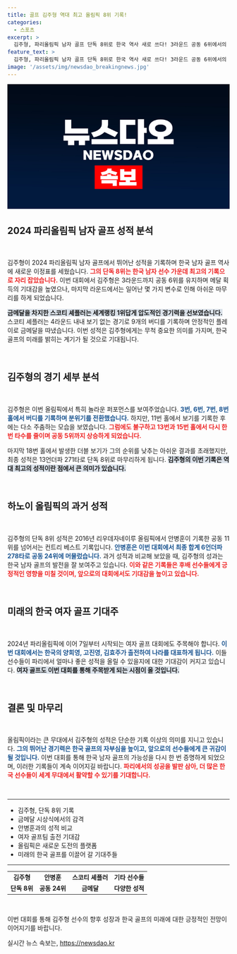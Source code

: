 ```yaml
---
title: 골프 김주형 역대 최고 올림픽 8위 기록!
categories:
  - 스포츠
excerpt: >
  김주형, 파리올림픽 남자 골프 단독 8위로 한국 역사 새로 쓰다! 3라운드 공동 6위에서의 역전, 최종 13언더파 기록으로 메달의 꿈은 아쉽지만 최고의 성과를 이루었다.
feature_text: >
  김주형, 파리올림픽 남자 골프 단독 8위로 한국 역사 새로 쓰다! 3라운드 공동 6위에서의 역전, 최종 13언더파 기록으로 메달의 꿈은 아쉽지만 최고의 성과를 이루었다.
image: '/assets/img/newsdao_breakingnews.jpg'
---
```


<p><img src="/assets/img/newsdao_breakingnews.jpg" alt="ranknews 속보" /></p>

<h2 data-ke-size="size26">2024 파리올림픽 남자 골프 성적 분석</h2>

<p data-ke-size="size16">&nbsp;</p> 

<p>김주형이 2024 파리올림픽 남자 골프에서 뛰어난 성적을 기록하며 한국 남자 골프 역사에 새로운 이정표를 세웠습니다. <b><span style="color: #ee2323;">그의 단독 8위는 한국 남자 선수 가운데 최고의 기록으로 자리 잡았습니다.</span></b> 이번 대회에서 김주형은 3라운드까지 공동 6위를 유지하며 메달 획득의 기대감을 높였으나, 마지막 라운드에서는 일어난 몇 가지 변수로 인해 아쉬운 마무리를 하게 되었습니다. </p>

<p><b><span style="background-color: #21538527;">금메달을 차지한 스코티 셰플러는 세계랭킹 1위답게 압도적인 경기력을 선보였습니다.</span></b> 스코티 셰플러는 4라운드 내내 보기 없는 경기로 9개의 버디를 기록하며 안정적인 플레이로 금메달을 따냈습니다. 이번 성적은 김주형에게는 무척 중요한 의미를 가지며, 한국 골프의 미래를 밝히는 계기가 될 것으로 기대됩니다.</p>

<p data-ke-size="size16">&nbsp;</p> 

<h2 data-ke-size="size26">김주형의 경기 세부 분석</h2>

<p data-ke-size="size16">&nbsp;</p> 

<p>김주형은 이번 올림픽에서 특히 놀라운 퍼포먼스를 보여주었습니다. <b><span style="color: #1a5490;">3번, 6번, 7번, 8번 홀에서 버디를 기록하며 분위기를 전환했습니다.</span></b> 하지만, 11번 홀에서 보기를 기록한 후에는 다소 주춤하는 모습을 보였습니다. <b><span style="color: #ee2323;">그럼에도 불구하고 13번과 15번 홀에서 다시 한 번 타수를 줄이며 공동 5위까지 상승하게 되었습니다.</span></b> </p>

<p>마지막 18번 홀에서 발생한 더블 보기가 그의 순위를 낮추는 아쉬운 결과를 초래했지만, 최종 성적은 13언더파 271타로 단독 8위로 마무리하게 됩니다. <b><span style="background-color: #21538527;">김주형의 이번 기록은 역대 최고의 성적이란 점에서 큰 의미가 있습니다.</span></b> </p>

<p data-ke-size="size16">&nbsp;</p> 

<h2 data-ke-size="size26">하노이 올림픽의 과거 성적</h2>

<p data-ke-size="size16">&nbsp;</p> 

<p>김주형의 단독 8위 성적은 2016년 리우데자네이루 올림픽에서 안병훈이 기록한 공동 11위를 넘어서는 컨트리 베스트 기록입니다. <b><span style="color: #1a5490;">안병훈은 이번 대회에서 최종 합계 6언더파 278타로 공동 24위에 머물렀습니다.</span></b> 과거 성적과 비교해 보았을 때, 김주형의 성과는 한국 남자 골프의 발전을 잘 보여주고 있습니다. <b><span style="color: #ee2323;">이와 같은 기록들은 후배 선수들에게 긍정적인 영향을 미칠 것이며, 앞으로의 대회에서도 기대감을 높이고 있습니다.</span></b> </p>

<p data-ke-size="size16">&nbsp;</p> 

<h2 data-ke-size="size26">미래의 한국 여자 골프 기대주</h2>

<p data-ke-size="size16">&nbsp;</p> 

<p>2024년 파리올림픽에 이어 7일부터 시작되는 여자 골프 대회에도 주목해야 합니다. <b><span style="color: #1a5490;">이번 대회에서는 한국의 양희영, 고진영, 김효주가 출전하여 나라를 대표하게 됩니다.</span></b> 이들 선수들이 파리에서 얼마나 좋은 성적을 올릴 수 있을지에 대한 기대감이 커지고 있습니다. <b><span style="background-color: #21538527;">여자 골프도 이번 대회를 통해 주목받게 되는 시점이 올 것입니다.</span></b></p>

<p data-ke-size="size16">&nbsp;</p> 

<h2 data-ke-size="size26">결론 및 마무리</h2>

<p data-ke-size="size16">&nbsp;</p> 

<p>올림픽이라는 큰 무대에서 김주형의 성적은 단순한 기록 이상의 의미를 지니고 있습니다. <b><span style="color: #1a5490;">그의 뛰어난 경기력은 한국 골프의 자부심을 높이고, 앞으로의 선수들에게 큰 귀감이 될 것입니다.</span></b> 이번 대회를 통해 한국 남자 골프의 가능성을 다시 한 번 증명하게 되었으며, 이러한 기록들이 계속 이어지길 바랍니다. <b><span style="color: #ee2323;">파리에서의 성공을 발판 삼아, 더 많은 한국 선수들이 세계 무대에서 활약할 수 있기를 기대합니다.</span></b> </p>

<p data-ke-size="size16">&nbsp;</p> 

<hr> 

<ul>
    <li>김주형, 단독 8위 기록</li>
    <li>금메달 시상식에서의 감격</li>
    <li>안병훈과의 성적 비교</li>
    <li>여자 골프팀 출전 기대감</li>
    <li>올림픽은 새로운 도전의 플랫폼</li>
    <li>미래의 한국 골프를 이끌어 갈 기대주들</li>
</ul>

<hr> 

<table style="text-align: center; width: 100%;">
    <tr>
        <td style="text-align: center; height: 17px;"><b>김주형</b></td>
        <td style="text-align: center; height: 17px;"><b>안병훈</b></td>
        <td style="text-align: center; height: 17px;"><b>스코티 셰플러</b></td>
        <td style="text-align: center; height: 17px;"><b>기타 선수들</b></td>
    </tr>
    <tr>
        <td style="text-align: center; height: 17px;"><b>단독 8위</b></td>
        <td style="text-align: center; height: 17px;"><b>공동 24위</b></td>
        <td style="text-align: center; height: 17px;"><b>금메달</b></td>
        <td style="text-align: center; height: 17px;"><b>다양한 성적</b></td>
    </tr>
</table> 

<p data-ke-size="size16">&nbsp;</p> 

<p>이번 대회를 통해 김주형 선수의 향후 성장과 한국 골프의 미래에 대한 긍정적인 전망이 이어지기를 바랍니다.</p>
실시간 뉴스 속보는, <a href="https://newsdao.kr" rel="dofollow">https://newsdao.kr</a>


